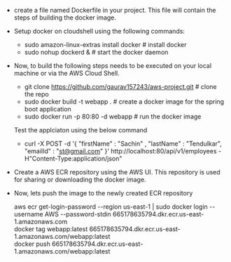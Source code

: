 * create a file named Dockerfile in your project. This file will contain the steps of building the docker image.
  
* Setup docker on cloudshell using the following commands:
  * sudo amazon-linux-extras install docker # install docker
  * sudo nohup dockerd &    # start the docker daemon
    
* Now, to build the following steps needs to be executed on your local machine or via the AWS Cloud Shell.
  * git clone  https://github.com/gaurav157243/aws-project.git  # clone the repo
  * sudo docker build -t webapp .                               # create a docker image for the spring boot application
  * sudo docker run -p 80:80 -d webapp                          # run the docker image
    
  Test the applciaton using the below command 
  * curl -X POST -d '{ "firstName" : "Sachin" , "lastName" : "Tendulkar", "emailId" : "st@gmail.com" }' http://localhost:80/api/v1/employees -H"Content-Type:application/json"
 
* Create a AWS ECR repository using the AWS UI. This repository is used for sharing or downloading the docker image.
  
* Now, lets push the image to the newly created ECR repository

  aws ecr get-login-password --region us-east-1 | sudo docker login --username AWS --password-stdin 665178635794.dkr.ecr.us-east-1.amazonaws.com </br>
  docker tag webapp:latest 665178635794.dkr.ecr.us-east-1.amazonaws.com/webapp:latest </br>
  docker push 665178635794.dkr.ecr.us-east-1.amazonaws.com/webapp:latest </br>


  
